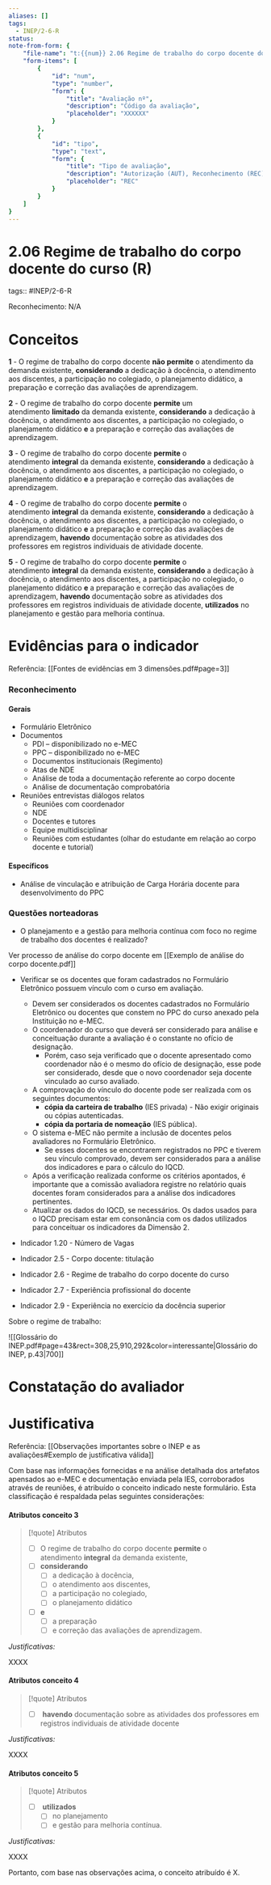 ```yaml
---
aliases: []
tags:
  - INEP/2-6-R
status:
note-from-form: {
	"file-name": "t:{{num}} 2.06 Regime de trabalho do corpo docente do curso ({{tipo}})",
	"form-items": [
		{
			"id": "num",
			"type": "number",
			"form": {
				"title": "Avaliação nº",
				"description": "Código da avaliação",
				"placeholder": "XXXXXX"
			}
		},
		{
			"id": "tipo",
			"type": "text",
			"form": {
				"title": "Tipo de avaliação",
				"description": "Autorização (AUT), Reconhecimento (REC) ou Renovação para Reconhecimento (RRC)?",
				"placeholder": "REC"			
			}
		}
	]
}
---
```


# 2.06 Regime de trabalho do corpo docente do curso (R)

tags:: #INEP/2-6-R

Reconhecimento: N/A

# Conceitos

**1** - O regime de trabalho do corpo docente **não permite** o atendimento da demanda existente, **considerando** a dedicação à docência, o atendimento aos discentes, a participação no colegiado, o planejamento didático, a preparação e correção das avaliações de aprendizagem.

**2** - O regime de trabalho do corpo docente **permite** um atendimento **limitado** da demanda existente, **considerando** a dedicação à docência, o atendimento aos discentes, a participação no colegiado, o planejamento didático **e** a preparação e correção das avaliações de aprendizagem.

**3** - O regime de trabalho do corpo docente **permite** o atendimento **integral** da demanda existente, **considerando** a dedicação à docência, o atendimento aos discentes, a participação no colegiado, o planejamento didático **e** a preparação e correção das avaliações de aprendizagem.

**4** - O regime de trabalho do corpo docente **permite** o atendimento **integral** da demanda existente, **considerando** a dedicação à docência, o atendimento aos discentes, a participação no colegiado, o planejamento didático **e** a preparação e correção das avaliações de aprendizagem, **havendo** documentação sobre as atividades dos professores em registros individuais de atividade docente.

**5** - O regime de trabalho do corpo docente **permite** o atendimento **integral** da demanda existente, **considerando** a dedicação à docência, o atendimento aos discentes, a participação no colegiado, o planejamento didático **e** a preparação e correção das avaliações de aprendizagem, **havendo** documentação sobre as atividades dos professores em registros individuais de atividade docente, **utilizados** no planejamento e gestão para melhoria contínua.

# Evidências para o indicador

Referência: [[Fontes de evidências em 3 dimensões.pdf#page=3]]

### Reconhecimento

#### Gerais

- Formulário Eletrônico
- Documentos
	- PDI – disponibilizado no e-MEC
	- PPC – disponibilizado no e-MEC
	- Documentos institucionais (Regimento)
	- Atas de NDE
	- Análise de toda a documentação referente ao corpo docente
	- Análise de documentação comprobatória
- Reuniões entrevistas diálogos relatos
	- Reuniões com coordenador
	- NDE
	- Docentes e tutores
	- Equipe multidisciplinar
	- Reuniões com estudantes (olhar do estudante em relação ao corpo docente e tutorial)

#### Específicos

- Análise de vinculação e atribuição de Carga Horária docente para desenvolvimento do PPC

### Questões norteadoras

- O planejamento e a gestão para melhoria contínua com foco no regime de trabalho dos docentes é realizado?

Ver processo de análise do corpo docente em [[Exemplo de análise do corpo docente.pdf]]

- Verificar se os docentes que foram cadastrados no Formulário Eletrônico possuem vínculo com o curso em avaliação.
	- Devem ser considerados os docentes cadastrados no Formulário Eletrônico ou docentes que constem no PPC do curso anexado pela Instituição no e-MEC.
	- O coordenador do curso que deverá ser considerado para análise e conceituação durante a avaliação é o constante no ofício de designação.
		- Porém, caso seja verificado que o docente apresentado como coordenador não é o mesmo do ofício de designação, esse pode ser considerado, desde que o novo coordenador seja docente vinculado ao curso avaliado.
	- A comprovação do vínculo do docente pode ser realizada com os seguintes documentos:
		- **cópia da carteira de trabalho** (IES privada) - Não exigir originais ou cópias autenticadas.
		- **cópia da portaria de nomeação** (IES pública).
	- O sistema e-MEC não permite a inclusão de docentes pelos avaliadores no Formulário Eletrônico.
		- Se esses docentes se encontrarem registrados no PPC e tiverem seu vínculo comprovado, devem ser considerados para a análise dos indicadores e para o cálculo do IQCD.
	- Após a verificação realizada conforme os critérios apontados, é importante que a comissão avaliadora registre no relatório quais docentes foram considerados para a análise dos indicadores pertinentes.
	- Atualizar os dados do IQCD, se necessários. Os dados usados para o IQCD precisam estar em consonância com os dados utilizados para conceituar os indicadores da Dimensão 2.

- Indicador 1.20 - Número de Vagas
- Indicador 2.5 - Corpo docente: titulação
- Indicador 2.6 - Regime de trabalho do corpo docente do curso
- Indicador 2.7 - Experiência profissional do docente
- Indicador 2.9 - Experiência no exercício da docência superior

Sobre o regime de trabalho:

![[Glossário do INEP.pdf#page=43&rect=308,25,910,292&color=interessante|Glossário do INEP, p.43|700]]
# Constatação do avaliador

# Justificativa

Referência: [[Observações importantes sobre o INEP e as avaliações#Exemplo de justificativa válida]]

Com base nas informações fornecidas e na análise detalhada dos artefatos apensados ao e-MEC e documentação enviada pela IES, corroborados através de reuniões, é atribuído o conceito indicado neste formulário. Esta classificação é respaldada pelas seguintes considerações:

#### Atributos conceito 3

> [!quote] Atributos
> - [ ] O regime de trabalho do corpo docente **permite** o atendimento **integral** da demanda existente,
> - [ ] **considerando**
> 	- [ ] a dedicação à docência,
> 	- [ ] o atendimento aos discentes,
> 	- [ ] a participação no colegiado,
> 	- [ ] o planejamento didático
> - [ ] **e**
> 	- [ ] a preparação
> 	- [ ] e correção das avaliações de aprendizagem.

*Justificativas:*

XXXX

#### Atributos conceito 4

> [!quote] Atributos
> - [ ]  **havendo** documentação sobre as atividades dos professores em registros individuais de atividade docente

*Justificativas:*

XXXX

#### Atributos conceito 5

> [!quote] Atributos
> - [ ]  **utilizados**
> 	- [ ] no planejamento
> 	- [ ] e gestão para melhoria contínua.

*Justificativas:*

XXXX

Portanto, com base nas observações acima, o conceito atribuído é X.
